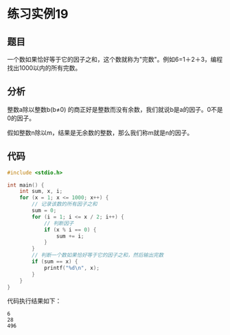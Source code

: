 # 练习实例19

## 题目

一个数如果恰好等于它的因子之和，这个数就称为"完数"。例如6=1＋2＋3，编程找出1000以内的所有完数。


## 分析

整数a除以整数b(b≠0) 的商正好是整数而没有余数，我们就说b是a的因子。0不是0的因子。

假如整数n除以m，结果是无余数的整数，那么我们称m就是n的因子。


## 代码

```c
#include <stdio.h>

int main() {
    int sum, x, i;
    for (x = 1; x <= 1000; x++) {
        // 记录该数的所有因子之和
        sum = 0;
        for (i = 1; i <= x / 2; i++) {
            // 判断因子
            if (x % i == 0) {
                sum += i;
            }
        }
        // 判断一个数如果恰好等于它的因子之和，然后输出完数
        if (sum == x) {
            printf("%d\n", x);
        }
    }
}
```

代码执行结果如下：

```text
6
28
496
```